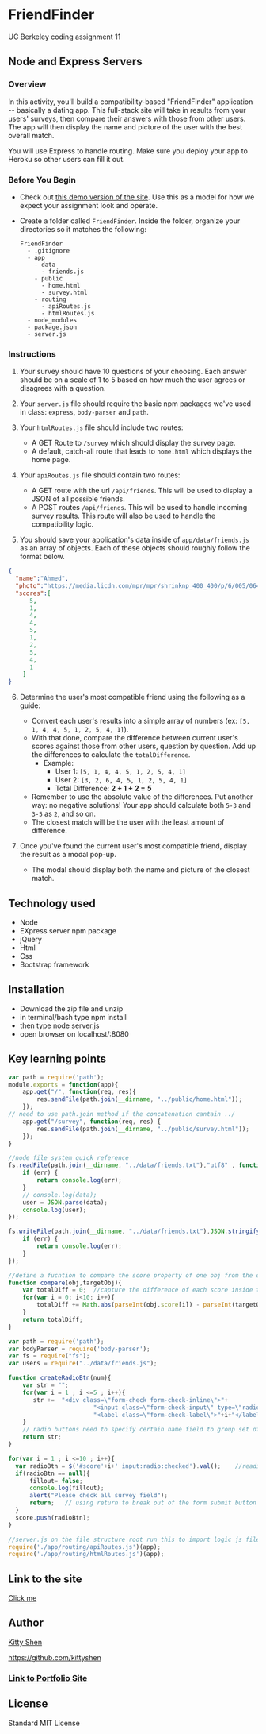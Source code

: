 # FriendFinder
UC Berkeley coding assignment 11

## Node and Express Servers

### Overview

In this activity, you'll build a compatibility-based "FriendFinder" application -- basically a dating app. This full-stack site will take in results from your users' surveys, then compare their answers with those from other users. The app will then display the name and picture of the user with the best overall match. 

You will use Express to handle routing. Make sure you deploy your app to Heroku so other users can fill it out.


### Before You Begin

* Check out [this demo version of the site](https://friend-finder-fsf.herokuapp.com/). Use this as a model for how we expect your assignment look and operate.

* Create a folder called `FriendFinder`. Inside the folder, organize your directories so it matches the following:

  ```
  FriendFinder
    - .gitignore
    - app
      - data
        - friends.js
      - public
        - home.html
        - survey.html
      - routing
        - apiRoutes.js
        - htmlRoutes.js
    - node_modules
    - package.json
    - server.js
  ```

### Instructions

1. Your survey should have 10 questions of your choosing. Each answer should be on a scale of 1 to 5 based on how much the user agrees or disagrees with a question.

2. Your `server.js` file should require the basic npm packages we've used in class: `express`, `body-parser` and `path`.

3. Your `htmlRoutes.js` file should include two routes:

   * A GET Route to `/survey` which should display the survey page.
   * A default, catch-all route that leads to `home.html` which displays the home page. 

4. Your `apiRoutes.js` file should contain two routes:

   * A GET route with the url `/api/friends`. This will be used to display a JSON of all possible friends.
   * A POST routes `/api/friends`. This will be used to handle incoming survey results. This route will also be used to handle the compatibility logic. 

5. You should save your application's data inside of `app/data/friends.js` as an array of objects. Each of these objects should roughly follow the format below.

```json
{
  "name":"Ahmed",
  "photo":"https://media.licdn.com/mpr/mpr/shrinknp_400_400/p/6/005/064/1bd/3435aa3.jpg",
  "scores":[
      5,
      1,
      4,
      4,
      5,
      1,
      2,
      5,
      4,
      1
    ]
}
```

6. Determine the user's most compatible friend using the following as a guide:

   * Convert each user's results into a simple array of numbers (ex: `[5, 1, 4, 4, 5, 1, 2, 5, 4, 1]`).
   * With that done, compare the difference between current user's scores against those from other users, question by question. Add up the differences to calculate the `totalDifference`.
     * Example: 
       * User 1: `[5, 1, 4, 4, 5, 1, 2, 5, 4, 1]`
       * User 2: `[3, 2, 6, 4, 5, 1, 2, 5, 4, 1]`
       * Total Difference: **2 + 1 + 2 =** **_5_**
   * Remember to use the absolute value of the differences. Put another way: no negative solutions! Your app should calculate both `5-3` and `3-5` as `2`, and so on. 
   * The closest match will be the user with the least amount of difference.

7. Once you've found the current user's most compatible friend, display the result as a modal pop-up.
   * The modal should display both the name and picture of the closest match.


## Technology used
* Node
* EXpress server npm package
* jQuery
* Html
* Css
* Bootstrap framework

## Installation
* Download the zip file and unzip
* in terminal/bash type npm install
* then type node server.js
* open browser on localhost/:8080


## Key learning points
```javascript
var path = require('path');
module.exports = function(app){
    app.get("/", function(req, res){
        res.sendFile(path.join(__dirname, "../public/home.html"));
    });
// need to use path.join method if the concatenation cantain ../ 
    app.get("/survey", function(req, res) {
        res.sendFile(path.join(__dirname, "../public/survey.html"));
    });
}
```  
```javascript
//node file system quick reference
fs.readFile(path.join(__dirname, "../data/friends.txt"),"utf8" , function(err,data){
    if (err) {
        return console.log(err);
    }
    // console.log(data);
    user = JSON.parse(data);
    console.log(user);
});

fs.writeFile(path.join(__dirname, "../data/friends.txt"),JSON.stringify(user) , function(err){
    if (err) {
        return console.log(err);
    }
});

```  
```javascript
//define a fucntion to compare the score property of one obj from the obj array to target obj
function compare(obj,targetObj){
    var totalDiff = 0;  //capture the difference of each score inside the score array
    for(var i = 0; i<10; i++){
        totalDiff += Math.abs(parseInt(obj.score[i]) - parseInt(targetObj.score[i]));
    }
    return totalDiff;
}
```  
```javascript
var path = require('path');
var bodyParser = require('body-parser');
var fs = require("fs");
var users = require("../data/friends.js");
```  
```javascript
function createRadioBtn(num){
    var str = "";
    for(var i = 1 ; i <=5 ; i++){
       str +=  "<div class=\"form-check form-check-inline\">"+
                        "<input class=\"form-check-input\" type=\"radio\" name=\"inlineRadioOptions"+num+" id=\"inlineRadio"+num+"-"+i+"\" value=\""+i+"\">"+
                        "<label class=\"form-check-label\">"+i+"</label>  </div>"
    }
    // radio buttons need to specify certain name field to group set of radio buttons only set one value;
    return str;
}
```  
```javascript
for(var i = 1 ; i <=10 ; i++){
  var radioBtn = $('#score'+i+' input:radio:checked').val();    //readio button value capture quick reference
  if(radioBtn == null){ 
      fillout= false; 
      console.log(fillout); 
      alert("Please check all survey field");
      return;   // using return to break out of the form submit button click listener
  }
  score.push(radioBtn);
}
```  
```javascript
//server.js on the file structure root run this to import logic js files
require('./app/routing/apiRoutes.js')(app); 
require('./app/routing/htmlRoutes.js')(app);
```  

## Link to the site
[Click me](https://polar-thicket-16501.herokuapp.com)

## Author 
[Kitty Shen ](https://github.com/kittyshen)

https://github.com/kittyshen

### [Link to Portfolio Site](https://kittyshen.github.io/Portfolio/)

## License
Standard MIT License
